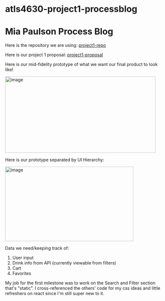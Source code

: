 # atls4630-project1-processblog
# Mia Paulson Process Blog

Here is the repository we are using:
[project1-repo](https://github.com/CDAWGSWAGMAN/ATLS-4630-Project-1)

Here is our project 1 proposal:
[project1-proposal](https://o365coloradoedu-my.sharepoint.com/:w:/g/personal/mipa2824_colorado_edu/EX9IurRvKKdLlSEHVn_e0GcB2Sgf49iyLpLMWYlKwDj0Wg?e=qd1BOs)


Here is our mid-fidelity prototype of what we want our final product to look like!

<img width="488" height="247.66" alt="image" src="https://github.com/user-attachments/assets/c3927da6-c918-449c-80b4-487969958b02" />

Here is our prototype separated by UI Hierarchy:

<img width="416" height="242.66" alt="image" src="https://github.com/user-attachments/assets/f35a470e-75c1-427f-8521-ecf889ce31e9" />


Data we need/keeping track of:
1. User input
2. Drink info from API (currently viewable from filters)
3. Cart
4. Favorites


My job for the first milestone was to work on the Search and Filter section that's "static". I cross-referenced the others' code for my css ideas and little refreshers on react since I'm still super new to it. 
